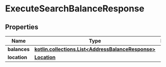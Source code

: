 
# ExecuteSearchBalanceResponse

## Properties
Name | Type | Description | Notes
------------ | ------------- | ------------- | -------------
**balances** | [**kotlin.collections.List&lt;AddressBalanceResponse&gt;**](AddressBalanceResponse.md) |  |  [optional]
**location** | [**Location**](Location.md) |  |  [optional]



